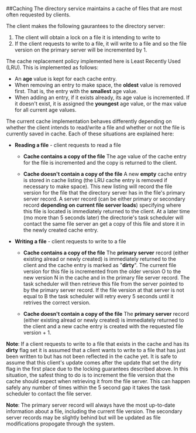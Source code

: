 

##Caching
The directory service maintains a cache of files that are most often requested by clients.

The client makes the following gaurantees to the directory server:
  1. The client will obtain a lock on a file it is intending to write to
  2. If the client requests to write to a file, it will write to a file and so the file version on the primary server will be incremented by 1.

The cache replacement policy implemented here is Least Recently Used (LRU). This is implemented as follows:

* An **age** value is kept for each cache entry.
* When removing an entry to make space, the **oldest** value is removed first. That is, the entry with the **smallest** age value.
* When adding an entry, if it exists already, its age value is incremented. If it doesn't exist, it is assigned the **youngest** age value, or the max value for all current age values.


The current cache implementation behaves differently depending on whether the client intends to read/write a file and whether or not the file is currently saved in cache. Each of these situations are explained here:

* **Reading a file** - client requests to read a file
  * **Cache contains a copy of the file**
  The age value of the cache entry for the file is incremented and the copy is returned to the client.
  
  * **Cache doesn't contain a copy of the file**
  A new **empty** cache entry is stored in cache listing (the LRU cache entry is removed if necessary to make space). This new listing will record the file version for the file that the directory server has in the file's primary server record. A server record  (can be either primary or secondary record **depending on current file server loads**) specifying where this file is located is immediately returned to the client. At a later time (mo more than 5 seconds later) the directorie's task scheduler will contact the same file server an get a copy of this file and store it in the newly created cache entry.

* **Writing a file** - client requests to write to a file
  * **Cache contains a copy of the file**
  The **primary server** record (either existing alread or newly created) is immediately returned to the client and the cache entry is marked as "**dirty**". The current file version for this file is incremented from the older version O to the new version N in the cache and in the primary file server record. The task scheduler will then retrieve this file from the server pointed to by the primary server record. If the file version at that server is not equal to B the task scheduler will retry every 5 seconds until it retrives the correct version.

  * **Cache doesn't contain a copy of the file**
  The **primary server** record (either existing alread or newly created) is immediately returned to the client and a new cache entry is created with the requested file version + 1.

**Note**: If a client requests to write to a file that exists in the cache and has its **dirty** flag set it is assumed that a client wants to write to a file that has just been written to but has not been reflected in the cache yet. It is safe to assume that this client's update comes after the update that set the dirty flag in the first place due to the locking guarantees described above. In this situation, the safest thing to do is to increment the file version that the cache should expect when retrieving it from the file server. This can happen safely any number of times within the 5 second gap it takes the task scheduler to contact the file server.

**Note**: The primary server record will always have the most up-to-date information about a file, including the current file version. The secondary server records may be slightly behind but will be updated as file modifications propogate through the system.
